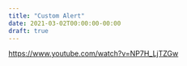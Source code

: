 ```yaml
---
title: "Custom Alert"
date: 2021-03-02T00:00:00-00:00
draft: true
---
```

https://www.youtube.com/watch?v=NP7H_LjTZGw
